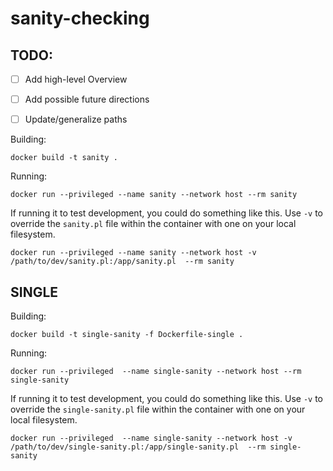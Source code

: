 # sanity-checking

## TODO:
 - [ ] Add high-level Overview
 - [ ] Add possible future directions
 - [ ] Update/generalize paths


Building:
```
docker build -t sanity .
```

Running:
```
docker run --privileged --name sanity --network host --rm sanity
```

If running it to test development, you could do something like this. Use `-v` to override the `sanity.pl` file within the container with one on your local filesystem.

```
docker run --privileged --name sanity --network host -v /path/to/dev/sanity.pl:/app/sanity.pl  --rm sanity
```

## SINGLE

Building:
```
docker build -t single-sanity -f Dockerfile-single .
```

Running:
```
docker run --privileged  --name single-sanity --network host --rm single-sanity
```

If running it to test development, you could do something like this. Use `-v` to override the `single-sanity.pl` file within the container with one on your local filesystem.

```
docker run --privileged  --name single-sanity --network host -v /path/to/dev/single-sanity.pl:/app/single-sanity.pl  --rm single-sanity
```
